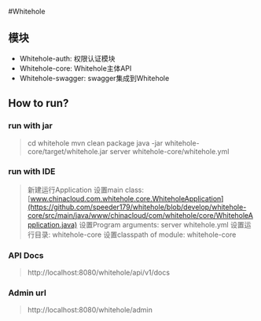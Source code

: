 #Whitehole


## 模块
- Whitehole-auth: 权限认证模块
- Whitehole-core: Whitehole主体API
- Whitehole-swagger: swagger集成到Whitehole


## How to run?

### run with jar
> cd whitehole
> mvn clean package
> java -jar whitehole-core/target/whitehole.jar server whitehole-core/whitehole.yml


### run with IDE
>新建运行Application
>设置main class: [www.chinacloud.com.whitehole.core.WhiteholeApplication](https://github.com/speeder179/whitehole/blob/develop/whitehole-core/src/main/java/www/chinacloud/com/whitehole/core/WhiteholeApplication.java)
>设置Program arguments: server whitehole.yml
>设置运行目录: whitehole-core
>设置classpath of module: whitehole-core

### API Docs
> http://localhost:8080/whitehole/api/v1/docs

### Admin url
>http://localhost:8080/whitehole/admin